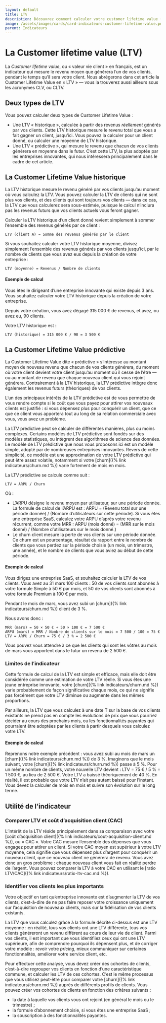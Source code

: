 ```yaml
---
layout: default
title: LTV
description: Découvrez comment calculer votre customer lifetime value (LTV).
image: /assets/images/cards/card-indicateurs-customer-lifetime-value.png
parent: Indicateurs
---
```


# La Customer lifetime value (LTV)

La _Customer lifetime value_, ou « valeur vie client » en français, est un indicateur qui mesure le revenu moyen que générera l’un de vos clients, pendant le temps qu’il sera votre client. Nous abrégerons dans cet article la Customer Lifetime Value en « LTV » — vous la trouverez aussi ailleurs sous les acronymes CLV, ou CLTV.

## Deux types de LTV

Vous pouvez calculer deux types de Customer Lifetime Value :

- Une LTV « historique », calculée à partir des revenus _réellement_ générés par vos clients. Cette LTV historique mesure le revenu total que vous a fait gagner un client, jusqu’ici. Vous pouvez la calculer pour un client donné, ou calculer une moyenne de LTV historique.
- Une LTV « prédictive », qui mesure le revenu que chacun de vos clients générera en moyenne dans le futur. C’est cette LTV, la plus adoptée par les entreprises innovantes, qui nous intéressera principalement dans le cadre de cet article.

## La Customer Lifetime Value historique

La LTV historique mesure le revenu généré par vos clients jusqu’au moment où vous calculez la LTV. Vous pouvez calculer la LTV de clients qui ne sont plus vos clients, et des clients qui sont toujours vos clients — dans ce cas, la LTV que vous calculerez sera sous-estimée, puisque le calcul n’inclura pas les revenus futurs que vos clients actuels vous feront gagner.

Calculer la LTV historique d’un client donné revient simplement à sommer l’ensemble des revenus générés par ce client :

```
LTV (client A) = Somme des revenus générés par le client
```

Si vous souhaitez calculer votre LTV historique moyenne, divisez simplement l’ensemble des revenus générés par vos clients jusqu’ici, par le nombre de clients que vous avez eus depuis la création de votre entreprise :

```
LTV (moyenne) = Revenus / Nombre de clients
```

#### Exemple de calcul

Vous êtes le dirigeant d’une entreprise innovante qui existe depuis 3 ans. Vous souhaitez calculer votre LTV historique depuis la création de votre entreprise.

Depuis votre création, vous avez dégagé 315 000 € de revenus, et avez, ou avez eu, 90 clients.

Votre LTV historique est :

```
LTV (historique) = 315 000 € / 90 = 3 500 €
```

## La Customer Lifetime Value prédictive

La Customer Lifetime Value dite « prédictive » s’intéresse au montant moyen de nouveau revenu que chacun de vos clients générera, du moment où votre client devient votre client jusqu’au moment où il cesse de l’être — ou au montant de revenu que chaque nouveau client qui vous rejoint générera. Contrairement à la LTV historique, la LTV prédictive intègre donc également les revenus futurs (théoriques) de vos clients.

L’un des principaux intérêts de la LTV prédictive est de vous permettre de vous rendre compte si le coût que vous payez pour attirer vos nouveaux clients est justifié : si vous dépensez plus pour conquérir un client, que ce que ce client vous apportera tout au long de sa relation commerciale avec vous, vous avez un problème.

La LTV prédictive peut se calculer de différentes manières, plus ou moins complexes. Certains modèles de LTV prédictive sont fondés sur des modèles statistiques, ou intègrent des algorithmes de science des données. Le modèle de LTV prédictive que nous vous proposons ici est un modèle simple, adopté par de nombreuses entreprises innovantes. Revers de cette simplicité, ce modèle est une approximation de votre LTV prédictive qui peut être assez volatile, notamment si votre [churn]({% link indicateurs/churn.md %}) varie fortement de mois en mois.

La LTV prédictive se calcule comme suit :

```
LTV = ARPU / Churn
```

Où :

- L’ARPU désigne le revenu moyen par utilisateur, sur une période donnée. La formule de calcul de l’ARPU est : ARPU = (Revenu total sur une période donnée) / (Nombre d’utilisateurs sur cette période). Si vous êtes une entreprise SaaS, calculez votre ARPU d’après votre revenu récurrent, comme votre MRR : ARPU (mois donné) = (MRR sur le mois donné) / (Nombre d’utilisateurs sur le mois donné.)
- Le churn client mesure la perte de vos clients sur une période donnée. Ce churn est un pourcentage, résultat du rapport entre le nombre de clients que vous perdez sur la période choisie (un mois, un trimestre, une année), et le nombre de clients que vous aviez au début de cette période.

#### Exemple de calcul

Vous dirigez une entreprise SaaS, et souhaitez calculer la LTV de vos clients. Vous avez au 31 mars 100 clients : 50 de vos clients sont abonnés à votre formule Simple à 50 € par mois, et 50 de vos clients sont abonnés à votre formule Premium à 100 € par mois.

Pendant le mois de mars, vous avez subi un [churn]({% link indicateurs/churn.md %}) client de 3 %.

Nous avons donc :

```
MRR (mars) = 50 × 50 € + 50 × 100 € = 7 500 €
ARPU (mars) = MRR / Nombre de clients sur le mois = 7 500 / 100 = 75 €
LTV = ARPU / Churn = 75 € / 3 % = 2 500 €
```

Vous pouvez vous attendre à ce que les clients qui sont les vôtres au mois de mars vous apportent dans le futur un revenu de 2 500 €.

### Limites de l’indicateur

Cette formule de calcul de la LTV est simple et efficace, mais elle doit être considérée comme une estimation de votre LTV réelle. Si vous êtes une jeune entreprise innovante, votre [churn]({% link indicateurs/churn.md %}) varie probablement de façon significative chaque mois, ce qui ne signifie pas forcément que votre LTV diminue ou augmente dans les mêmes proportions.

Par ailleurs, la LTV que vous calculez à une date T sur la base de vos clients existants ne prend pas en compte les évolutions de prix que vous pourriez décider au cours des prochains mois, ou les fonctionnalités payantes qui pourraient être adoptées par les clients à partir desquels vous calculez votre LTV.

#### Exemple de calcul

Reprenons notre exemple précédent : vous avez subi au mois de mars un [churn]({% link indicateurs/churn.md %}) de 3 %. Imaginons que le mois suivant, votre [churn]({% link indicateurs/churn.md %}) passe à 5 %. Pour un même nombre de clients, votre nouvelle LTV devient : LTV = 75 € / 5 % = 1 500 €, au lieu de 2 500 €. Votre LTV a baissé théoriquement de 40 %. En réalité, il est probable que votre LTV n’ait pas autant baissé pour l’instant. Vous devez la calculer de mois en mois et suivre son évolution sur le long terme.

## Utilité de l’indicateur

### Comparer LTV et coût d’acquisition client (CAC)

L’intérêt de la LTV réside principalement dans sa comparaison avec votre [coût d’acquisition client]({% link indicateurs/cout-acquisition-client.md %}), ou « CAC ». Votre CAC mesure l’ensemble des dépenses que vous engagez pour attirer un client. Si votre CAC moyen est supérieur à votre LTV moyenne, cela signifie que vous dépensez plus d’argent pour conquérir un nouveau client, que ce nouveau client ne générera de revenu. Vous avez donc un gros problème : chaque nouveau client vous fait en réalité perdre de l’argent. Vous pouvez comparer la LTV à votre CAC en utilisant le [ratio LTV/CAC]({% link indicateurs/ratio-ltv-cac.md %}).

### Identifier vos clients les plus importants

Votre objectif en tant qu’entreprise innovante est d’augmenter la LTV de vos clients, c’est-à-dire de ne pas faire reposer votre croissance uniquement sur l’acquisition de nouveaux clients, mais sur la fidélisation de vos clients existants.

La LTV que vous calculez grâce à la formule décrite ci-dessus est une LTV moyenne : en réalité, tous vos clients ont une LTV différente, tous vos clients généreront un revenu différent au cours de leur vie de client. Parmi vos clients, il est important que vous identifiiez ceux qui ont une LTV supérieure, afin de comprendre pourquoi ils dépensent plus, et de corriger votre modèle : revoir votre _pricing_, mieux communiquer sur certaines fonctionnalités, améliorer votre service client, etc.

Pour effectuer cette analyse, vous devez créer des cohortes de clients, c’est-à-dire regrouper vos clients en fonction d’une caractéristique commune, et calculer les LTV de ces cohortes. C’est le même processus que vous utilisez peut-être pour comparer votre [churn]({% link indicateurs/churn.md %}) auprès de différents profils de clients. Vous pouvez créer vos cohortes de clients en fonction des critères suivants :

- la date à laquelle vos clients vous ont rejoint (en général le mois ou le trimestre) ;
- la formule d’abonnement choisie, si vous êtes une entreprise SaaS ;
- la souscription à des fonctionnalités payantes.
